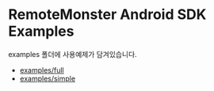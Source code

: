 # RemoteMonster Android SDK Examples
examples 폴더에 사용예제가 담겨있습니다.
- [examples/full](https://github.com/RemoteMonster/android-sdk/tree/master/examples/full)
- [examples/simple](https://github.com/RemoteMonster/android-sdk/tree/master/examples/simple)
